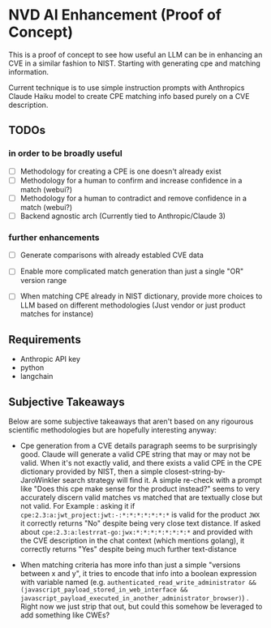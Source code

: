 # NVD AI Enhancement (Proof of Concept)

This is a proof of concept to see how useful an LLM can be in enhancing an CVE in a similar fashion to NIST.  Starting with generating cpe and matching information.

Current technique is to use simple instruction prompts with Anthropics Claude Haiku model to create CPE matching info based purely on a CVE description.

## TODOs

### in order to be broadly useful
- [ ] Methodology for creating a CPE is one doesn't already exist
- [ ] Methodology for a human to confirm and increase confidence in a match (webui?)
- [ ] Methodology for a human to contradict and remove confidence in a match (webui?)
- [ ] Backend agnostic arch (Currently tied to Anthropic/Claude 3)

### further enhancements
- [ ] Generate comparisons with already establed CVE data 
- [ ] Enable more complicated match generation than just a single "OR" version range
- [ ] When matching CPE already in NIST dictionary, provide more choices to LLM based on different methodologies (Just vendor or just product matches for instance)


## Requirements
- Anthropic API key
- python 
- langchain

## Subjective Takeaways
Below are some subjective takeaways that aren't based on any rigourous scientific methodologies but are hopefully interesting anyway:

-  Cpe generation from a CVE details paragraph seems to be surprisingly good. Claude will generate a valid CPE string that may or may not be valid. When it's not exactly valid, and there exists a valid CPE in the CPE dictionary provided by NIST, then a simple closest-string-by-JaroWinkler search strategy will find it. A simple re-check with a prompt like "Does this cpe make sense for the product instead?" seems to very accurately discern valid matches vs matched that are textually close but not valid. For Example : asking it if `cpe:2.3:a:jwt_project:jwt:-:*:*:*:*:*:*:*` is valid for the product `JWX` it correctly returns "No" despite being very close text distance. If asked about `cpe:2.3:a:lestrrat-go:jwx:*:*:*:*:*:*:*:*` and provided with the CVE description in the chat context (which mentions golang), it correctly returns "Yes" despite being much further text-distance

- When matching criteria has more info than just a simple "versions between x and y", it tries to encode that info into a boolean expression with variable named (e.g. `authenticated_read_write_administrator && (javascript_payload_stored_in_web_interface && javascript_payload_executed_in_another_administrator_browser)`) . Right now we just strip that out, but could this somehow be leveraged to add something like CWEs? 


